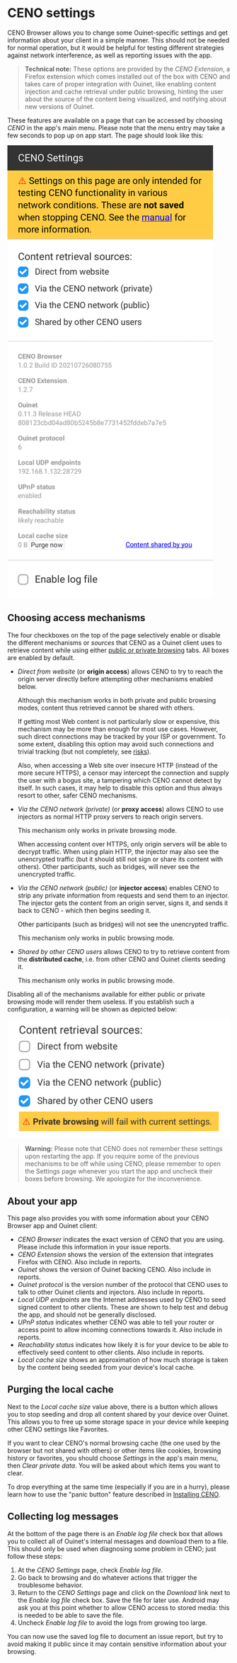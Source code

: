 # CENO settings

CENO Browser allows you to change some Ouinet-specific settings and get information about your client in a simple manner.  This should not be needed for normal operation, but it would be helpful for testing different strategies against network interference, as well as reporting issues with the app.

> **Technical note:** These options are provided by the *CENO Extension*, a Firefox extension which comes installed out of the box with CENO and takes care of proper integration with Ouinet, like enabling content injection and cache retrieval under public browsing, hinting the user about the source of the content being visualized, and notifying about new versions of Ouinet.

These features are available on a page that can be accessed by choosing *CENO* in the app's main menu.  Please note that the menu entry may take a few seconds to pop up on app start.  The page should look like this:

![Figure: The CENO Settings page](images/settings.png)

## Choosing access mechanisms

The four checkboxes on the top of the page selectively enable or disable the different mechanisms or *sources* that CENO as a Ouinet client uses to retrieve content while using either [public or private browsing](public-private.md) tabs.  All boxes are enabled by default.

- *Direct from website* (or **origin access**) allows CENO to try to reach the origin server directly before attempting other mechanisms enabled below.

  Although this mechanism works in both private and public browsing modes, content thus retrieved cannot be shared with others.

  If getting most Web content is not particularly slow or expensive, this mechanism may be more than enough for most use cases.  However, such direct connections may be tracked by your ISP or government. To some extent, disabling this option may avoid such connections and trivial tracking (but not completely, see [risks](../concepts/risks.md)).

  Also, when accessing a Web site over insecure HTTP (instead of the more secure HTTPS), a censor may intercept the connection and supply the user with a bogus site, a tampering which CENO cannot detect by itself.  In such cases, it may help to disable this option and thus always resort to other, safer CENO mechanisms.

- *Via the CENO network (private)* (or **proxy access**) allows CENO to use injectors as normal HTTP proxy servers to reach origin servers.

  This mechanism only works in private browsing mode.

  When accessing content over HTTPS, only origin servers will be able to decrypt traffic.  When using plain HTTP, the injector may also see the unencrypted traffic (but it should still not sign or share its content with others).  Other participants, such as bridges, will never see the unencrypted traffic.

- *Via the CENO network (public)* (or **injector access**) enables CENO to strip any private information from requests and send them to an injector.  The injector gets the content from an origin server, signs it, and sends it back to CENO - which then begins seeding it.

  Other participants (such as bridges) will not see the unencrypted traffic.

  This mechanism only works in public browsing mode.

- *Shared by other CENO users* allows CENO to try to retrieve content from the **distributed cache**, i.e. from other CENO and Ouinet clients seeding it.

  This mechanism only works in public browsing mode.

Disabling all of the mechanisms available for either public or private browsing mode will render them useless.  If you establish such a configuration, a warning will be shown as depicted below:

![Figure: Invalid settings for private browsing](images/settings-no-private.png)

> **Warning:** Please note that CENO does not remember these settings upon restarting the app.  If you require some of the previous mechanisms to be off while using CENO, please remember to open the Settings page whenever you start the app and uncheck their boxes before browsing.  We apologize for the inconvenience.

## About your app

This page also provides you with some information about your CENO Browser app and Ouinet client:

- *CENO Browser* indicates the exact version of CENO that you are using.  Please include this information in your issue reports.
- *CENO Extension* shows the version of the extension that integrates Firefox with CENO.  Also include in reports.
- *Ouinet* shows the version of Ouinet backing CENO.  Also include in reports.
- *Ouinet protocol* is the version number of the protocol that CENO uses to talk to other Ouinet clients and injectors.  Also include in reports.
- *Local UDP endpoints* are the Internet addresses used by CENO to seed signed content to other clients.  These are shown to help test and debug the app, and should not be generally disclosed.
- *UPnP status* indicates whether CENO was able to tell your router or access point to allow incoming connections towards it.  Also include in reports.
- *Reachability status* indicates how likely it is for your device to be able to effectively seed content to other clients.  Also include in reports.
- *Local cache size* shows an approximation of how much storage is taken by the content being seeded from your device's local cache.

## Purging the local cache

Next to the *Local cache size* value above, there is a button which allows you to stop seeding and drop all content shared by your device over Ouinet.  This allows you to free up some storage space in your device while keeping other CENO settings like Favorites.

If you want to clear CENO's normal browsing cache (the one used by the browser but not shared with others) or other items like cookies, browsing history or favorites, you should choose *Settings* in the app's main menu, then *Clear private data*.  You will be asked about which items you want to clear.

To drop everything at the same time (especially if you are in a hurry), please learn how to use the "panic button" feature described in [Installing CENO](install.md).

## Collecting log messages

At the bottom of the page there is an *Enable log file* check box that allows you to collect all of Ouinet's internal messages and download them to a file.  This should only be used when diagnosing some problem in CENO; just follow these steps:

1. At the *CENO Settings* page, check *Enable log file*.
2. Go back to browsing and do whatever actions that trigger the troublesome behavior.
3. Return to the *CENO Settings* page and click on the *Download* link next to the *Enable log file* check box.  Save the file for later use.  Android may ask you at this point whether to allow CENO access to stored media: this is needed to be able to save the file.
4. Uncheck *Enable log file* to avoid the logs from growing too large.

You can now use the saved log file to document an issue report, but try to avoid making it public since it may contain sensitive information about your browsing.
